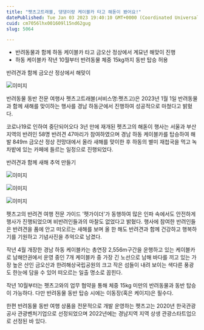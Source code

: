 ```yaml
---
title: "펫츠고트래블, 댕댕이랑 케이블카 타고 해돋이 봤어요!"
datePublished: Tue Jan 03 2023 19:40:10 GMT+0000 (Coordinated Universal Time)
cuid: cm7056lhx001609l15nd62gug
slug: 5064

---
```



- 반려동물과 함께 하동 케이블카 타고 금오산 정상에서 계묘년 해맞이 진행
- 하동 케이블카 작년 10월부터 반려동물 체중 15kg까지 동반 탑승 허용

반려견과 함께 금오산 정상에서 해맞이

![이미지](https://cdn.hashnode.com/res/hashnode/image/upload/v1739257784096/44ab7bc0-8157-46eb-9544-c64d97fb8c09.jpeg)

반려동물 동반 전문 여행사 펫츠고트래블(서비스명:펫츠고)은 2023년 1월 1일 반려동물과 함께 새해를 맞이하는 행사를 경남 하동군에서 진행하여 성공적으로 마쳤다고 밝혔다.

코로나19로 인하여 중단되어오다 3년 만에 재개된 펫츠고의 해돋이 행사는 서울과 부산 지역의 반려인 58명 반려견 47마리가 참여하였으며 경남 하동 케이블카를 탑승하여 해발 849m 금오산 정상 전망대에서 올라 새해를 맞이한 후 하동의 별미 재첩국을 먹고 녹차밭에 있는 카페에 들르는 일정으로 진행되었다.

반려견과 함께 새해 추억 만들기

![이미지](https://cdn.hashnode.com/res/hashnode/image/upload/v1739257786363/01c0e5e6-1621-49e6-81d6-48f675a55679.jpeg)

![이미지](https://cdn.hashnode.com/res/hashnode/image/upload/v1739257788836/a565d403-c602-492e-8f97-1dc53f3eaf66.jpeg)

![이미지](https://cdn.hashnode.com/res/hashnode/image/upload/v1739257790871/a7469dd7-fc0f-4a06-9d78-80da8511332d.jpeg)

펫츠고의 반려견 여행 전문 가이드 '펫가이더'가 동행하여 많은 인파 속에서도 안전하게 행사가 진행되었으며 비반려인들과의 마찰도 없었다고 밝혔다. 행사에 참여한 반려인들은 반려견을 품에 안고 떠오르는 새해를 보며 올 한 해도 반려견과 함께 건강하고 행복하기를 기원하고 기념사진을 추억으로 남겼다.

작년 4월 개장한 경남 하동 케이블카는 총연장 2,556m구간을 운행하고 있는 케이블카로 남해안권에서 운영 중인 7개 케이블카 중 가장 긴 노선으로 남해 바다를 끼고 있는 가장 높은 산인 금오산과 한려해상국립공원의 크고 작은 섬들이 내려 보이는 색다른 풍광도 한눈에 담을 수 있어 떠오르는 일출 명소로 꼽힌다.

작년 10월부터는 펫츠고와의 업무 협약을 통해 체중 15kg 미만의 반려동물과 동반 탑승이 가능하다. 다만 반려동물 동반 탑승 시에는 이동장(혹은 케이지)은 필수다.

한편 반려동물 동반 여행 상품을 전문적으로 개발 운영하는 펫츠고는 2020년 한국관광공사 관광벤처기업으로 선정되었으며 2022년에는 경남지역 지역 상생 관광스타트업으로 선정된 바 있다.